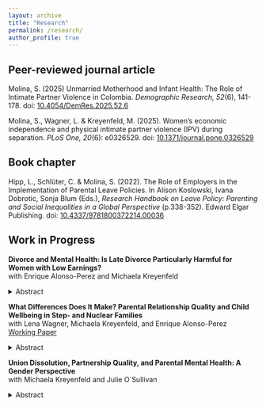 ```yaml
---
layout: archive
title: "Research"
permalink: /research/
author_profile: true
---
```

## Peer-reviewed journal article
Molina, S. (2025) Unmarried Motherhood and Infant Health: The Role of Intimate Partner Violence in Colombia. *Demographic Research, 52*(6), 141-178. doi: [10.4054/DemRes.2025.52.6](https://doi.org/10.4054/DemRes.2025.52.6)

Molina, S., Wagner, L. & Kreyenfeld, M. (2025). Women’s economic independence and physical intimate partner violence (IPV) during separation. *PLoS One, 20*(6): e0326529. doi: [10.1371/journal.pone.0326529](https://doi.org/10.1371/journal.pone.0326529)

## Book chapter

Hipp, L., Schlüter, C. & Molina, S. (2022). The Role of Employers in the Implementation
of Parental Leave Policies. In Alison Koslowski, Ivana Dobrotic, Sonja
Blum (Eds.), *Research Handbook on Leave Policy: Parenting and Social Inequalities
in a Global Perspective* (p.338-352). Edward Elgar Publishing. doi: [10.4337/9781800372214.00036](https://doi.org/10.4337/9781800372214.00036)

## Work in Progress

<strong>Divorce and Mental Health: Is Late Divorce Particularly Harmful for Women with Low Earnings?</strong><br>with Enrique Alonso-Perez and Michaela Kreyenfeld<br>

<details>
  <summary>Abstract</summary>

This paper examines the relationship between divorce and mental health, with a focus on how this association is stratified by sex, age, and individual income. In particular, we test the hypothesis that divorce at advanced ages (50-59) is particularly harmful for women with insufficient personal earnings. Data is drawn from German register data, which includes marital histories of divorcees and diagnosed health outcomes. The analytical sample includes persons aged 30-59 in 2015 (n=23,426,639). The outcome is the annual incidence of mental disease diagnosis which is examined from an
intersectional approach by drawing on MAIHDA (Multilevel Analysis of Individual Heterogeneity and Discriminatory Accuracy). Our findings indicate that women are at a higher risk of receiving a mental health diagnosis than men. Divorce significantly amplifies this risk. Additionally, low income poses a heightened risk for both womenand men, particularly when divorce occurs at advanced ages.

</details>

**What Differences Does It Make? Parental Relationship Quality and Child Wellbeing in Step- and Nuclear Families**<br>with Lena Wagner, Michaela Kreyenfeld, and Enrique Alonso-Perez<br>
[Working Paper](https://osf.io/preprints/socarxiv/tzdvw)

<details>
  <summary>Abstract</summary>
  
A large body of research addresses whether and how parental partnership quality affects child wellbeing. While much of this research has focused on nuclear families, less is known about patterns in stepfamilies. This study adopts a dyadic perspective to explore how parental partnership quality relates to the wellbeing of children living with both biological parents versus those with a biological parent and a stepparent. We apply multivariable linear regression and a mediation analysis on longitudinal data from the German Panel Analysis of Intimate Relationships and Family Dynamics (pairfam) to understand the relationship between family structure, step- and biological parent’s partnership quality and children’s self-reported wellbeing, operationalised over the Strength and Difficulties questionnaire (SDQ-scores). The analytical sample includes children who live in heterosexual couple households (n=1,781). We differentiate two separate dimensions of parental partnership quality, namely the frequency of conflict and esteem between the (step-)parents. Results show that children living with a stepparent exhibit higher total difficulties score compared to children living with both their biological parents. However, parental conflict occurs less and esteem more frequently in stepfamilies than in nuclear families. Mediation analysis indicates that partnership quality partially mediates the impact of family structure on SDQ scores. Our analysis suggests that the negative effect of living with stepparents on children’s socio-emotional wellbeing is slightly mitigated by increased parental esteem and lower conflict in these unions. 

</details>

**Union Dissolution, Partnership Quality, and Parental Mental Health: A Gender Perspective**<br>with Michaela Kreyenfeld and Julie O´Sullivan<br>

<details>
  <summary>Abstract</summary>
  
This paper examines parental mental health over the separation process and raises the question how it varies by gender and prior partnership quality. Low mental health of single parents is a public health concern. Few studies have examined how patterns develop over the separation process and whether they differ for mothers and fathers. Using data from the German Family Panel (N=1,409 non-separated and 466 separated parents), this paper examines the relationship between separation and parental mental health, spanning the period from three years before to two years after separation. As a method, it combines exact matching and fixed-effects methods. While depression levels of separated parents are higher compared to the control group of parents in partnerships, we do not find any substantial increases in depression across the separation process, spanning from three years prior to two years post-separation. However, we find that patterns strongly differ by pre-partnership quality. Mothers and fathers in low-quality partnerships experience low mental well-being before separation but are likely to see improvement afterward. A longitudinal perspective on mental health trajectories is crucial for understanding the well-being of divorced and separated parents. Often, it is not the separation itself but the pre-existing conflict and stress that lower mental health. In such cases, union dissolution may be a pathway to improved mental well-being.

</details>


